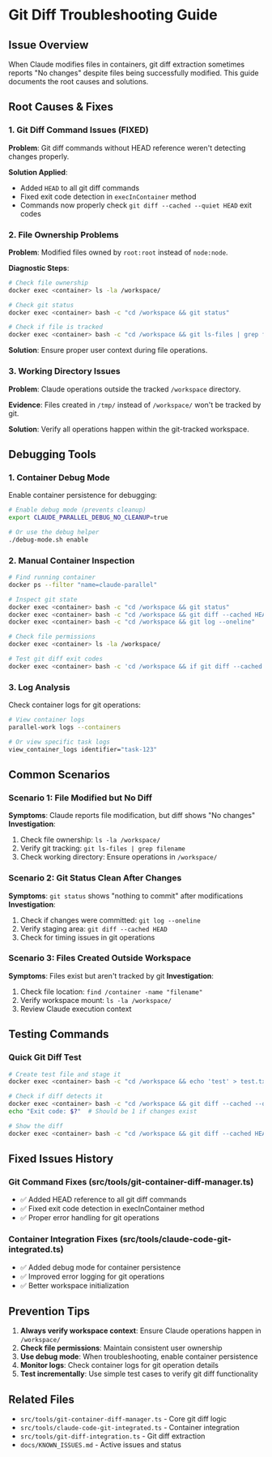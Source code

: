 # Git Diff Troubleshooting Guide

## Issue Overview
When Claude modifies files in containers, git diff extraction sometimes reports "No changes" despite files being successfully modified. This guide documents the root causes and solutions.

## Root Causes & Fixes

### 1. Git Diff Command Issues (FIXED)
**Problem**: Git diff commands without HEAD reference weren't detecting changes properly.

**Solution Applied**:
- Added `HEAD` to all git diff commands
- Fixed exit code detection in `execInContainer` method
- Commands now properly check `git diff --cached --quiet HEAD` exit codes

### 2. File Ownership Problems
**Problem**: Modified files owned by `root:root` instead of `node:node`.

**Diagnostic Steps**:
```bash
# Check file ownership
docker exec <container> ls -la /workspace/

# Check git status
docker exec <container> bash -c "cd /workspace && git status"

# Check if file is tracked
docker exec <container> bash -c "cd /workspace && git ls-files | grep filename"
```

**Solution**: Ensure proper user context during file operations.

### 3. Working Directory Issues
**Problem**: Claude operations outside the tracked `/workspace` directory.

**Evidence**: Files created in `/tmp/` instead of `/workspace/` won't be tracked by git.

**Solution**: Verify all operations happen within the git-tracked workspace.

## Debugging Tools

### 1. Container Debug Mode
Enable container persistence for debugging:
```bash
# Enable debug mode (prevents cleanup)
export CLAUDE_PARALLEL_DEBUG_NO_CLEANUP=true

# Or use the debug helper
./debug-mode.sh enable
```

### 2. Manual Container Inspection
```bash
# Find running container
docker ps --filter "name=claude-parallel"

# Inspect git state
docker exec <container> bash -c "cd /workspace && git status"
docker exec <container> bash -c "cd /workspace && git diff --cached HEAD"
docker exec <container> bash -c "cd /workspace && git log --oneline"

# Check file permissions
docker exec <container> ls -la /workspace/

# Test git diff exit codes
docker exec <container> bash -c 'cd /workspace && if git diff --cached --quiet HEAD; then echo "no changes"; else echo "has changes"; fi'
```

### 3. Log Analysis
Check container logs for git operations:
```bash
# View container logs
parallel-work logs --containers

# Or view specific task logs
view_container_logs identifier="task-123"
```

## Common Scenarios

### Scenario 1: File Modified but No Diff
**Symptoms**: Claude reports file modification, but diff shows "No changes"
**Investigation**:
1. Check file ownership: `ls -la /workspace/`
2. Verify git tracking: `git ls-files | grep filename`
3. Check working directory: Ensure operations in `/workspace/`

### Scenario 2: Git Status Clean After Changes
**Symptoms**: `git status` shows "nothing to commit" after modifications
**Investigation**:
1. Check if changes were committed: `git log --oneline`
2. Verify staging area: `git diff --cached HEAD`
3. Check for timing issues in git operations

### Scenario 3: Files Created Outside Workspace
**Symptoms**: Files exist but aren't tracked by git
**Investigation**:
1. Check file location: `find /container -name "filename"`
2. Verify workspace mount: `ls -la /workspace/`
3. Review Claude execution context

## Testing Commands

### Quick Git Diff Test
```bash
# Create test file and stage it
docker exec <container> bash -c "cd /workspace && echo 'test' > test.txt && git add test.txt"

# Check if diff detects it
docker exec <container> bash -c "cd /workspace && git diff --cached --quiet HEAD"
echo "Exit code: $?"  # Should be 1 if changes exist

# Show the diff
docker exec <container> bash -c "cd /workspace && git diff --cached HEAD"
```

## Fixed Issues History

### Git Command Fixes (src/tools/git-container-diff-manager.ts)
- ✅ Added HEAD reference to all git diff commands
- ✅ Fixed exit code detection in execInContainer method
- ✅ Proper error handling for git operations

### Container Integration Fixes (src/tools/claude-code-git-integrated.ts)
- ✅ Added debug mode for container persistence
- ✅ Improved error logging for git operations
- ✅ Better workspace initialization

## Prevention Tips

1. **Always verify workspace context**: Ensure Claude operations happen in `/workspace/`
2. **Check file permissions**: Maintain consistent user ownership
3. **Use debug mode**: When troubleshooting, enable container persistence
4. **Monitor logs**: Check container logs for git operation details
5. **Test incrementally**: Use simple test cases to verify git diff functionality

## Related Files

- `src/tools/git-container-diff-manager.ts` - Core git diff logic
- `src/tools/claude-code-git-integrated.ts` - Container integration
- `src/tools/git-diff-integration.ts` - Git diff extraction
- `docs/KNOWN_ISSUES.md` - Active issues and status